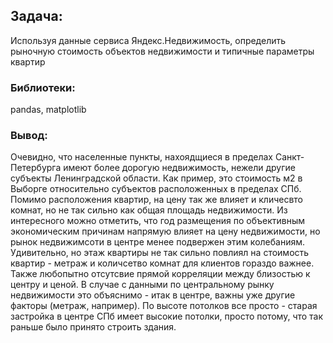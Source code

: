## Задача:
Используя данные сервиса Яндекс.Недвижимость, определить рыночную стоимость объектов недвижимости и типичные параметры квартир

### Библиотеки:
pandas, matplotlib

### Вывод:

Очевидно, что населенные пункты, нахоядщиеся в пределах Санкт-Петербурга имеют более дорогую недвижимость, нежели другие субъекты Ленинградской области. Как пример, это стоимость м2 в Выборге относительно субъектов расположенных в пределах СПб. Помимо расположения квартир, на цену так же влияет и кличесвто комнат, но не так сильно как общая площадь недвижимости. Из интересного можно отметить, что год размещения по объективным экономическим причинам напрямую влияет на цену недвижимости, но рынок недвижимсоти в центре менее подвержен этим колебаниям. Удивительно, но этаж квартиры не так сильно повлиял на стоимость квартир - метраж и количсетво комнат для клиентов гораздо важнее. Также любопытно отсутсвие прямой корреляции между близостью к центру и ценой. В случае с данными по центральному рынку недвижимости это объяснимо - итак в центре, важны уже другие факторы (метраж, например). По высоте потолков все просто - старая застройка в центре СПб имеет высокие потолки, просто потому, что так раньше было принято строить здания.
